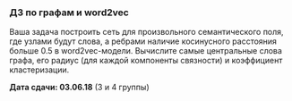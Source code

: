 ### ДЗ по графам и word2vec

Ваша задача построить сеть для произвольного семантического поля, где узлами будут слова, а ребрами наличие косинусного расстояния больше 0.5 в word2vec-модели. Вычислите самые центральные слова графа, его радиус (для каждой компоненты связности) и коэффициент кластеризации.

**Дата сдачи: 03.06.18** (3 и 4 группы)
